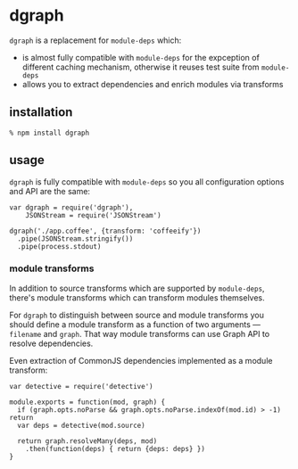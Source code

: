 # dgraph

`dgraph` is a replacement for `module-deps` which:

  * is almost fully compatible with `module-deps` for the expception of
    different caching mechanism, otherwise it reuses test suite from
    `module-deps`
  * allows you to extract dependencies and enrich modules via transforms

## installation

    % npm install dgraph

## usage

`dgraph` is fully compatible with `module-deps` so you all configuration options
and API are the same:

    var dgraph = require('dgraph'),
        JSONStream = require('JSONStream')

    dgraph('./app.coffee', {transform: 'coffeeify'})
      .pipe(JSONStream.stringify())
      .pipe(process.stdout)

### module transforms

In addition to source transforms which are supported by `module-deps`, there's
module transforms which can transform modules themselves.

For `dgraph` to distinguish between source and module transforms you should
define a module transform as a function of two arguments — `filename` and
`graph`. That way module transforms can use Graph API to resolve dependencies.

Even extraction of CommonJS dependencies implemented as a module transform:

    var detective = require('detective')

    module.exports = function(mod, graph) {
      if (graph.opts.noParse && graph.opts.noParse.indexOf(mod.id) > -1) return
      var deps = detective(mod.source)

      return graph.resolveMany(deps, mod)
        .then(function(deps) { return {deps: deps} })
    }
